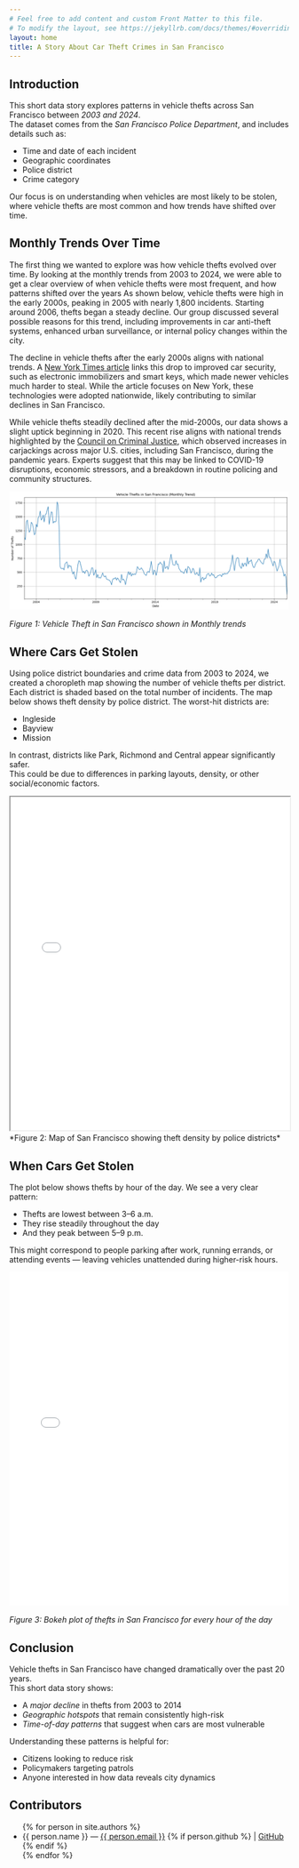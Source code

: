 ```yaml
---
# Feel free to add content and custom Front Matter to this file.
# To modify the layout, see https://jekyllrb.com/docs/themes/#overriding-theme-defaults
layout: home
title: A Story About Car Theft Crimes in San Francisco
--- 
```


## Introduction

This short data story explores patterns in vehicle thefts across San Francisco between *2003 and 2024*.  
The dataset comes from the *San Francisco Police Department*, and includes details such as:

- Time and date of each incident  
- Geographic coordinates  
- Police district  
- Crime category

Our focus is on understanding when vehicles are most likely to be stolen, where vehicle thefts are most common and how trends have shifted over time.

##  Monthly Trends Over Time

The first thing we wanted to explore was how vehicle thefts evolved over time. By looking at the monthly trends from 2003 to 2024, we were able to get a clear overview of when vehicle thefts were most frequent, and how patterns shifted over the years
As shown below, vehicle thefts were high in the early 2000s, peaking in 2005 with nearly 1,800 incidents.
Starting around 2006, thefts began a steady decline. Our group discussed several possible reasons for this trend, including improvements in car anti-theft systems, enhanced urban surveillance, or internal policy changes within the city.

The decline in vehicle thefts after the early 2000s aligns with national trends. A [New York Times article](https://www.nytimes.com/2014/08/12/upshot/heres-why-stealing-cars-went-out-of-fashion.html) links this drop to improved car security, such as electronic immobilizers and smart keys, which made newer vehicles much harder to steal. While the article focuses on New York, these technologies were adopted nationwide, likely contributing to similar declines in San Francisco.

While vehicle thefts steadily declined after the mid-2000s, our data shows a slight uptick beginning in 2020. This recent rise aligns with national trends highlighted by the [Council on Criminal Justice](https://counciloncj.org/trends-in-carjacking-what-you-need-to-know/), which observed increases in carjackings across major U.S. cities, including San Francisco, during the pandemic years. Experts suggest that this may be linked to COVID-19 disruptions, economic stressors, and a breakdown in routine policing and community structures.




![Time series chart](/assets/output.png)

*Figure 1: Vehicle Theft in San Francisco shown in Monthly trends*

## Where Cars Get Stolen

Using police district boundaries and crime data from 2003 to 2024, we created a choropleth map showing the number of vehicle thefts per district. Each district is shaded based on the total number of incidents.
The map below shows theft density by police district. The worst-hit districts are:

- Ingleside  
- Bayview
- Mission

In contrast, districts like Park, Richmond and Central appear significantly safer.  
This could be due to differences in parking layouts, density, or other social/economic factors. 


<iframe src="assets/vehicle_thefts_map.html" width="100%" height="600px"></iframe>
*Figure 2: Map of San Francisco showing theft density by police districts*

##  When Cars Get Stolen



The plot below shows thefts by hour of the day. We see a very clear pattern:

- Thefts are lowest between 3–6 a.m.
- They rise steadily throughout the day
- And they peak between 5–9 p.m.

This might correspond to people parking after work, running errands, or attending events — leaving vehicles unattended during higher-risk hours.


<iframe src="assets/boke_plot.html" width="100%" height="600px" frameborder="0"></iframe>

*Figure 3: Bokeh plot of thefts in San Francisco for every hour of the day*

##  Conclusion

Vehicle thefts in San Francisco have changed dramatically over the past 20 years.  
This short data story shows:

-  A *major decline* in thefts from 2003 to 2014  
-  *Geographic hotspots* that remain consistently high-risk  
-  *Time-of-day patterns* that suggest when cars are most vulnerable

Understanding these patterns is helpful for:

- Citizens looking to reduce risk  
- Policymakers targeting patrols  
- Anyone interested in how data reveals city dynamics

## Contributors

<ul>
  {% for person in site.authors %}
    <li>
      {{ person.name }} —
      <a href="mailto:{{ person.email }}">{{ person.email }}</a>
      {% if person.github %}
        | <a href="https://github.com/{{ person.github }}">GitHub</a>
      {% endif %}
    </li>
  {% endfor %}
</ul>